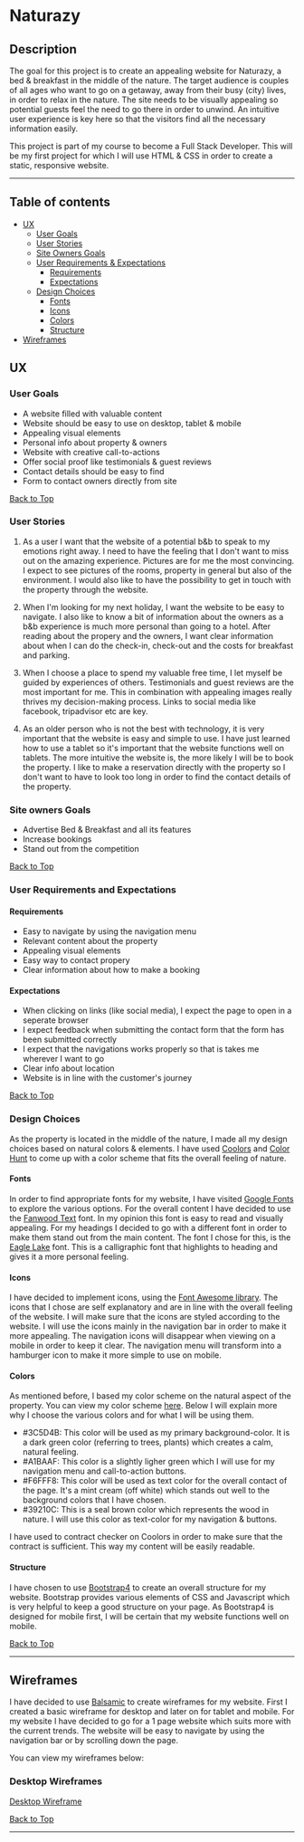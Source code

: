 # **Naturazy**
## **Description** 
The goal for this project is to create an appealing website for Naturazy, a bed & breakfast in the middle of the nature. 
The target audience is couples of all ages who want to go on a getaway, away from their busy (city) lives, in order to relax in the nature. 
The site needs to be visually appealing so potential guests feel the need to go there in order to unwind. 
An intuitive user experience is key here so that the visitors find all the necessary information easily. 

This project is part of my course to become a Full Stack Developer. 
This will be my first project for which I will use HTML & CSS in order to create a static, responsive website. 

---
<a></a>
## Table of contents 
* [UX](#ux)
    * [User Goals](#user-goals)
    * [User Stories](#user-stories)
    * [Site Owners Goals](#site-owners-goals)
    * [User Requirements & Expectations](#user-requirements-&-expectations)
        * [Requirements](#requirements)
        * [Expectations](#expectations)
    * [Design Choices](#design-choices)
        * [Fonts](#fonts)
        * [Icons](#icons)
        * [Colors](#colors)
        * [Structure](#structure)
* [Wireframes](#wireframes)

<a name="ux"></a>
## **UX**
<a></a>
### **User Goals**

* A website filled with valuable content
* Website should be easy to use on desktop, tablet & mobile
* Appealing visual elements
* Personal info about property & owners
* Website with creative call-to-actions
* Offer social proof like testimonials & guest reviews
* Contact details should be easy to find
* Form to contact owners directly from site

[Back to Top](#table-of-contents)

<a></a>
### **User Stories**
1. As a user I want that the website of a potential b&b to speak to my emotions right away.
I need to have the feeling that I don't want to miss out on the amazing experience. 
Pictures are for me the most convincing. I expect to see pictures of the rooms, property in general but also of the environment.
I would also like to have the possibility to get in touch with the property through the website. 

1. When I'm looking for my next holiday, I want the website to be easy to navigate. 
I also like to know a bit of information about the owners as a b&b experience is much more personal than going to a hotel. 
After reading about the propery and the owners, I want clear information about when I can do the check-in, check-out and the costs for breakfast and parking. 

1. When I choose a place to spend my valuable free time, I let myself be guided by experiences of others. Testimonials and guest reviews are the most important for me.
This in combination with appealing images really thrives my decision-making process. Links to social media like facebook, tripadvisor etc are key.

1. As an older person who is not the best with technology, it is very important that the website is easy and simple to use. I have just learned how to use a tablet so it's important that the website functions well on tablets.
The more intuitive the website is, the more likely I will be to book the property. I like to make a reservation directly with the property so I don't want to have to look too long in order to find the contact details of the property.


<a></a>
### **Site owners Goals**
* Advertise Bed & Breakfast and all its features
* Increase bookings
* Stand out from the competition

[Back to Top](#table-of-contents)

<a></a>
### **User Requirements and Expectations**
<a></a>
#### Requirements
* Easy to navigate by using the navigation menu
* Relevant content about the property
* Appealing visual elements
* Easy way to contact propery
* Clear information about how to make a booking

<a></a>
#### Expectations
* When clicking on links (like social media), I expect the page to open in a seperate browser
* I expect feedback when submitting the contact form that the form has been submitted correctly
* I expect that the navigations works properly so that is takes me wherever I want to go
* Clear info about location 
* Website is in line with the customer's journey

[Back to Top](#table-of-contents)

<a></a>
### **Design Choices**
As the property is located in the middle of the nature, I made all my design choices based on natural colors & elements.
I have used [Coolors](https://coolors.co/ "Coolors.co") and [Color Hunt](https://colorhunt.co/) to come up with a color scheme that fits the overall feeling of nature.

<a></a>
#### Fonts
In order to find appropriate fonts for my website, I have visited [Google Fonts](https://fonts.google.com/ "Google Fonts") to explore the various options.
For the overall content I have decided to use the [Fanwood Text](https://fonts.google.com/specimen/Fanwood+Text?query=fanw "Google fonts: Fanwood Text") font. In my opinion this font is easy to read and visually appealing.
For my headings I decided to go with a different font in order to make them stand out from the main content. The font I chose for this, is the [Eagle Lake](https://fonts.google.com/specimen/Eagle+Lake?query=eagle "Google Fonts: Eagle Lake") font.
This is a calligraphic font that highlights to heading and gives it a more personal feeling. 

<a></a>
#### Icons
I have decided to implement icons, using the [Font Awesome library](https://fontawesome.com/ "Font Awesome"). The icons that I chose are self explanatory and are in line with the overall feeling of the website.
I will make sure that the icons are styled according to the website. I will use the icons mainly in the navigation bar in order to make it more appealing. The navigation icons will disappear when viewing on a mobile in order to keep it clear.
The navigation menu will transform into a hamburger icon to make it more simple to use on mobile.

<a></a>
#### Colors
As mentioned before, I based my color scheme on the natural aspect of the property. 
You can view my color scheme [here](https://colorhunt.co/palette/193637).
Below I will explain more why I choose the various colors and for what I will be using them.


* #3C5D4B: This color will be used as my primary background-color. It is a dark green color (referring to trees, plants) which creates a calm, natural feeling. 
* #A1BAAF: This color is a slightly ligher green which I will use for my navigation menu and call-to-action buttons.
* #F6FFF8: This color will be used as text color for the overall contact of the page. It's a mint cream (off white) which stands out well to the background colors that I have chosen.
* #39210C: This is a seal brown color which represents the wood in nature. I will use this color as text-color for my navigation & buttons. 

I have used to contract checker on Coolors in order to make sure that the contract is sufficient.
This way my content will be easily readable. 

<a></a>
#### Structure
I have chosen to use [Bootstrap4](https://getbootstrap.com/) to create an overall structure for my website. 
Bootstrap provides various elements of CSS and Javascript which is very helpful to keep a good structure on your page. 
As Bootstrap4 is designed for mobile first, I will be certain that my website functions well on mobile.

[Back to Top](#table-of-contents)

--- 
<a></a>
## **Wireframes**
I have decided to use [Balsamic](https://balsamiq.com/wireframes/) to create wireframes for my website. 
First I created a basic wireframe for desktop and later on for tablet and mobile. 
For my website I have decided to go for a 1 page website which suits more with the current trends. 
The website will be easy to navigate by using the navigation bar or by scrolling down the page. 

You can view my wireframes below:

### Desktop Wireframes

[Desktop Wireframe](https://github.com/AnoukSmet/Naturazy/blob/33f0419aca8c5ee7152b47c96e1f5edbee0db05a/wireframes/desktop-wireframe.png)

[Back to Top](#table-of-contents)

---


